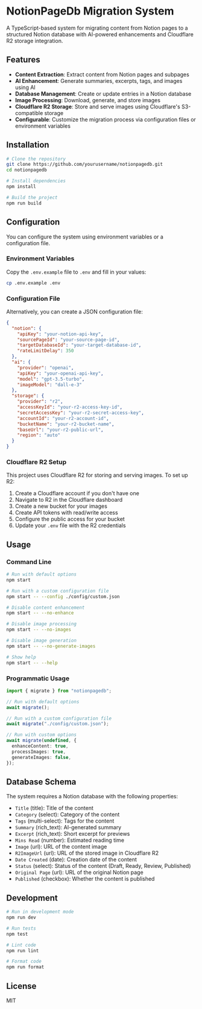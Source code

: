 # NotionPageDb Migration System

A TypeScript-based system for migrating content from Notion pages to a structured Notion database with AI-powered enhancements and Cloudflare R2 storage integration.

## Features

- **Content Extraction**: Extract content from Notion pages and subpages
- **AI Enhancement**: Generate summaries, excerpts, tags, and images using AI
- **Database Management**: Create or update entries in a Notion database
- **Image Processing**: Download, generate, and store images
- **Cloudflare R2 Storage**: Store and serve images using Cloudflare's S3-compatible storage
- **Configurable**: Customize the migration process via configuration files or environment variables

## Installation

```bash
# Clone the repository
git clone https://github.com/yourusername/notionpagedb.git
cd notionpagedb

# Install dependencies
npm install

# Build the project
npm run build
```

## Configuration

You can configure the system using environment variables or a configuration file.

### Environment Variables

Copy the `.env.example` file to `.env` and fill in your values:

```bash
cp .env.example .env
```

### Configuration File

Alternatively, you can create a JSON configuration file:

```json
{
  "notion": {
    "apiKey": "your-notion-api-key",
    "sourcePageId": "your-source-page-id",
    "targetDatabaseId": "your-target-database-id",
    "rateLimitDelay": 350
  },
  "ai": {
    "provider": "openai",
    "apiKey": "your-openai-api-key",
    "model": "gpt-3.5-turbo",
    "imageModel": "dall-e-3"
  },
  "storage": {
    "provider": "r2",
    "accessKeyId": "your-r2-access-key-id",
    "secretAccessKey": "your-r2-secret-access-key",
    "accountId": "your-r2-account-id",
    "bucketName": "your-r2-bucket-name",
    "baseUrl": "your-r2-public-url",
    "region": "auto"
  }
}
```

### Cloudflare R2 Setup

This project uses Cloudflare R2 for storing and serving images. To set up R2:

1. Create a Cloudflare account if you don't have one
2. Navigate to R2 in the Cloudflare dashboard
3. Create a new bucket for your images
4. Create API tokens with read/write access
5. Configure the public access for your bucket
6. Update your `.env` file with the R2 credentials

## Usage

### Command Line

```bash
# Run with default options
npm start

# Run with a custom configuration file
npm start -- --config ./config/custom.json

# Disable content enhancement
npm start -- --no-enhance

# Disable image processing
npm start -- --no-images

# Disable image generation
npm start -- --no-generate-images

# Show help
npm start -- --help
```

### Programmatic Usage

```typescript
import { migrate } from "notionpagedb";

// Run with default options
await migrate();

// Run with a custom configuration file
await migrate("./config/custom.json");

// Run with custom options
await migrate(undefined, {
  enhanceContent: true,
  processImages: true,
  generateImages: false,
});
```

## Database Schema

The system requires a Notion database with the following properties:

- `Title` (title): Title of the content
- `Category` (select): Category of the content
- `Tags` (multi-select): Tags for the content
- `Summary` (rich_text): AI-generated summary
- `Excerpt` (rich_text): Short excerpt for previews
- `Mins Read` (number): Estimated reading time
- `Image` (url): URL of the content image
- `R2ImageUrl` (url): URL of the stored image in Cloudflare R2
- `Date Created` (date): Creation date of the content
- `Status` (select): Status of the content (Draft, Ready, Review, Published)
- `Original Page` (url): URL of the original Notion page
- `Published` (checkbox): Whether the content is published

## Development

```bash
# Run in development mode
npm run dev

# Run tests
npm test

# Lint code
npm run lint

# Format code
npm run format
```

## License

MIT
